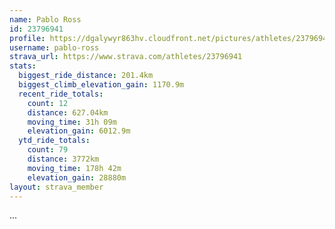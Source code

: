 ```yaml
---
name: Pablo Ross
id: 23796941
profile: https://dgalywyr863hv.cloudfront.net/pictures/athletes/23796941/14615399/1/large.jpg
username: pablo-ross
strava_url: https://www.strava.com/athletes/23796941
stats:
  biggest_ride_distance: 201.4km
  biggest_climb_elevation_gain: 1170.9m
  recent_ride_totals:
    count: 12
    distance: 627.04km
    moving_time: 31h 09m
    elevation_gain: 6012.9m
  ytd_ride_totals:
    count: 79
    distance: 3772km
    moving_time: 178h 42m
    elevation_gain: 28880m
layout: strava_member
--- 
```

...
